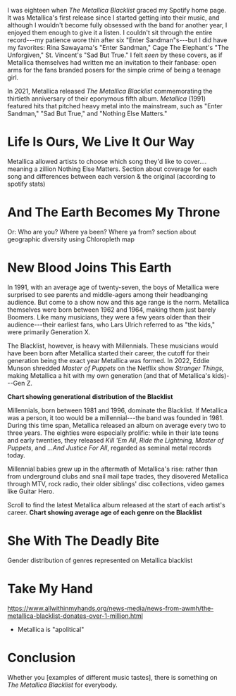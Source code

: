 I was eighteen when *The Metallica Blacklist* graced my Spotify home page. It was Metallica's first release since I started getting into their music, and although I wouldn't become fully obsessed with the band for another year, I enjoyed them enough to give it a listen. I couldn't sit through the entire record---my patience wore thin after six "Enter Sandman"s---but I did have my favorites: Rina Sawayama's "Enter Sandman," Cage The Elephant's "The Unforgiven," St. Vincent's "Sad But True." I felt *seen* by these covers, as if Metallica themselves had written me an invitation to their fanbase: open arms for the fans branded posers for the simple crime of being a teenage girl. 

In 2021, Metallica released *The Metallica Blacklist* commemorating the thirtieth anniversary of their eponymous fifth album. *Metallica* (1991) featured hits that pitched heavy metal into the mainstream, such as "Enter Sandman," "Sad But True," and "Nothing Else Matters."


# Life Is Ours, We Live It Our Way
Metallica allowed artists to choose which song they'd like to cover.... meaning a zillion Nothing Else Matters. Section about coverage for each song and differences between each version & the original (according to spotify stats)

# And The Earth Becomes My Throne
Or: Who are you? Where ya been? Where ya from?
section about geographic diversity
using Chloropleth map


# New Blood Joins This Earth
In 1991, with an average age of twenty-seven, the boys of Metallica were surprised to see parents and middle-agers among their headbanging audience. But come to a show now and this age range is the norm. Metallica themselves were born between 1962 and 1964, making them just barely Boomers. Like many musicians, they were a few years older than their audience---their earliest fans, who Lars Ulrich referred to as "the kids," were primarily Generation X.

The Blacklist, however, is heavy with Millennials. These musicians would have been born after Metallica started their career, the cutoff for their generation being the exact year Metallica was formed. In 2022, Eddie Munson shredded *Master of Puppets* on the Netflix show *Stranger Things,* making Metallica a hit with my own generation (and that of Metallica's kids)---Gen Z.

**Chart showing generational distribution of the Blacklist**

Millennials, born between 1981 and 1996, dominate the Blacklist. If Metallica was a person, it too would be a millennial---the band was founded in 1981. During this time span, Metallica released an album on average every two to three years. The eighties were especially prolific: while in their late teens and early twenties, they released *Kill 'Em All*, *Ride the Lightning,* *Master of Puppets*, and *...And Justice For All*, regarded as seminal metal records today.

Millennial babies grew up in the aftermath of Metallica's rise: rather than from underground clubs and snail mail tape trades, they disovered Metallica through MTV, rock radio, their older siblings' disc collections, video games like Guitar Hero.

Scroll to find the latest Metallica album released at the start of each artist's career. 
**Chart showing average age of each genre on the Blacklist**

# She With The Deadly Bite
Gender distribution of genres represented on Metallica blacklist

# Take My Hand
https://www.allwithinmyhands.org/news-media/news-from-awmh/the-metallica-blacklist-donates-over-1-million.html 
- Metallica is "apolitical"

# Conclusion
Whether you [examples of different music tastes], there is something on *The Metallica Blacklist* for everybody. 